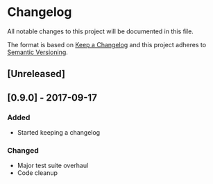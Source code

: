 # Changelog
All notable changes to this project will be documented in this file.

The format is based on [Keep a Changelog][keepachangelog] and this project
adheres to [Semantic Versioning][semver].

## [Unreleased]

## [0.9.0] - 2017-09-17
### Added
- Started keeping a changelog

### Changed
- Major test suite overhaul
- Code cleanup


[semver]: http://semver.org/spec/v2.0.0.html
[keepachangelog]: http://keepachangelog.com/en/1.0.0/
